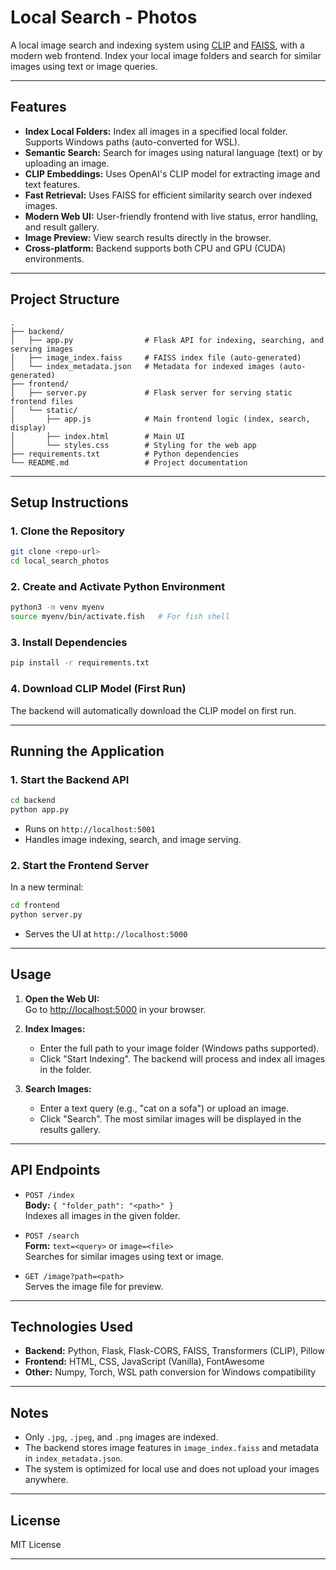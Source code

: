 # Local Search - Photos

A local image search and indexing system using [CLIP](https://github.com/openai/CLIP) and [FAISS](https://github.com/facebookresearch/faiss), with a modern web frontend. Index your local image folders and search for similar images using text or image queries.

---

## Features

- **Index Local Folders:** Index all images in a specified local folder. Supports Windows paths (auto-converted for WSL).
- **Semantic Search:** Search for images using natural language (text) or by uploading an image.
- **CLIP Embeddings:** Uses OpenAI's CLIP model for extracting image and text features.
- **Fast Retrieval:** Uses FAISS for efficient similarity search over indexed images.
- **Modern Web UI:** User-friendly frontend with live status, error handling, and result gallery.
- **Image Preview:** View search results directly in the browser.
- **Cross-platform:** Backend supports both CPU and GPU (CUDA) environments.

---

## Project Structure

```
.
├── backend/
│   ├── app.py                # Flask API for indexing, searching, and serving images
│   ├── image_index.faiss     # FAISS index file (auto-generated)
│   └── index_metadata.json   # Metadata for indexed images (auto-generated)
├── frontend/
│   ├── server.py             # Flask server for serving static frontend files
│   └── static/
│       ├── app.js            # Main frontend logic (index, search, display)
│       ├── index.html        # Main UI
│       └── styles.css        # Styling for the web app
├── requirements.txt          # Python dependencies
└── README.md                 # Project documentation
```

---

## Setup Instructions

### 1. Clone the Repository

```sh
git clone <repo-url>
cd local_search_photos
```

### 2. Create and Activate Python Environment

```sh
python3 -m venv myenv
source myenv/bin/activate.fish   # For fish shell
```

### 3. Install Dependencies

```sh
pip install -r requirements.txt
```

### 4. Download CLIP Model (First Run)

The backend will automatically download the CLIP model on first run.

---

## Running the Application

### 1. Start the Backend API

```sh
cd backend
python app.py
```
- Runs on `http://localhost:5001`
- Handles image indexing, search, and image serving.

### 2. Start the Frontend Server

In a new terminal:

```sh
cd frontend
python server.py
```
- Serves the UI at `http://localhost:5000`

---

## Usage

1. **Open the Web UI:**  
   Go to [http://localhost:5000](http://localhost:5000) in your browser.

2. **Index Images:**
   - Enter the full path to your image folder (Windows paths supported).
   - Click "Start Indexing". The backend will process and index all images in the folder.

3. **Search Images:**
   - Enter a text query (e.g., "cat on a sofa") or upload an image.
   - Click "Search". The most similar images will be displayed in the results gallery.

---

## API Endpoints

- `POST /index`  
  **Body:** `{ "folder_path": "<path>" }`  
  Indexes all images in the given folder.

- `POST /search`  
  **Form:** `text=<query>` or `image=<file>`  
  Searches for similar images using text or image.

- `GET /image?path=<path>`  
  Serves the image file for preview.

---

## Technologies Used

- **Backend:** Python, Flask, Flask-CORS, FAISS, Transformers (CLIP), Pillow
- **Frontend:** HTML, CSS, JavaScript (Vanilla), FontAwesome
- **Other:** Numpy, Torch, WSL path conversion for Windows compatibility

---

## Notes

- Only `.jpg`, `.jpeg`, and `.png` images are indexed.
- The backend stores image features in `image_index.faiss` and metadata in `index_metadata.json`.
- The system is optimized for local use and does not upload your images anywhere.

---

## License

MIT License

---
